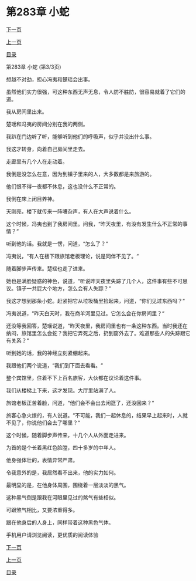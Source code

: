 <h1>第283章    小蛇</h1>
            <div><p><a href="./849_%E7%AC%AC284%E7%AB%A0_%E7%BE%8A%E7%9A%AE.md">下一页</a></p><p><a href="./847_%E7%AC%AC283%E7%AB%A0_%E5%B0%8F%E8%9B%87.md">上一页</a></p><p><a href="../">目录</a></p></div>
            <div><p>第283章    小蛇 (第3/3页)</p><p>想越不对劲，担心冯夷和楚瑶会出事。</p><p>虽然他们实力很强，可这种东西无声无息，令人防不胜防，很容易就着了它们的道。</p><p>我从房间里出来。</p><p>楚瑶和冯夷的房间分别在我的两侧。</p><p>我趴在门边听了听，能够听到他们的呼吸声，似乎并没出什么事。</p><p>我这才转身，向着自己房间里走去。</p><p>走廊里有几个人在走动着。</p><p>我倒是没怎么在意，因为到镇子里来的人，大多数都是来旅游的。</p><p>他们恨不得一夜都不休息，这也没什么不正常的。</p><p>我倒在床上闭目养神。</p><p>天刚亮，楼下就传来一阵嘈杂声，有人在大声说着什么。</p><p>这个时候，冯夷也到了我房间里。问我，“昨天夜里，有没有发生什么不正常的事情？“</p><p>听到他的话。我就是一愣，问道，“怎么了？“</p><p>冯夷说，“有人在楼下跟旅馆老板理论，说是同伴不见了。“</p><p>随着脚步声传来。楚瑶也走了进来。</p><p>她也是满脸疑惑的神色，说道，“听说昨天夜里失踪了几个人，这件事有些不可思议。镇子一共屁大个地方，怎么会有人失踪？“</p><p>我这才想到那条小蛇。赶紧把它从垃圾桶里捡起来，问道，“你们见过东西吗？“</p><p>冯夷说道，“昨天白天时，我在商羊河里见过。它怎么会在你房间里？“</p><p>还没等我回答，楚瑶说道，“昨天夜里，我房间里也有一条这种东西。当时我还在纳闷，旅馆里怎么会蛇？我把它弄死之后，扔到窗外去了。难道那些人的失踪跟它有关系？“</p><p>听到她的话，我的神经立刻紧绷起来。</p><p>我跟他们两个说道，“我们到下面去看看。“</p><p>整个宾馆里，住着不下上百名旅客，大伙都在议论着这件事。</p><p>我们从楼梯上下来，这才发现。大厅里站满了人。</p><p>旅馆老板正苦着脸，问道，“他们会不会出去闲逛了，还没回来？“</p><p>旅客心急火燎的，有人说道。“不可能，我们一起休息的，结果早上起来时，人就不见了，你说他们会去了哪里？“</p><p>这个时候，随着脚步声传来，十几个人从外面走进来。</p><p>为首的是个长着黑红色脸膛，四十多岁的中年人。</p><p>他身强体壮的，表情异常严肃。</p><p>令我意外的是，我居然看不出来，他的实力如何。</p><p>最明显的是，在他身体周围，围绕着一层淡淡的黑气。</p><p>这种黑气倒是跟我在河眼里见过的煞气有些相似。</p><p>可跟煞气相比，又要浓重得多。</p><p>跟在他身后的人身上，同样带着这种黑色气体。</p><p>手机用户请浏览阅读，更优质的阅读体验</p></div>
            <div><p><a href="./849_%E7%AC%AC284%E7%AB%A0_%E7%BE%8A%E7%9A%AE.md">下一页</a></p><p><a href="./847_%E7%AC%AC283%E7%AB%A0_%E5%B0%8F%E8%9B%87.md">上一页</a></p><p><a href="../">目录</a></p></div>